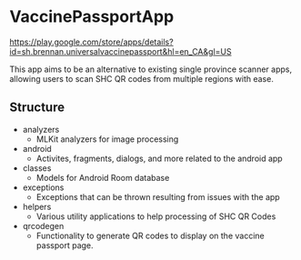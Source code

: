# VaccinePassportApp

https://play.google.com/store/apps/details?id=sh.brennan.universalvaccinepassport&hl=en_CA&gl=US

This app aims to be an alternative to existing single province scanner apps, allowing users to scan SHC QR codes from multiple regions with ease.

## Structure
 - analyzers
   - MLKit analyzers for image processing
 - android
   - Activites, fragments, dialogs, and more related to the android app
 - classes
   - Models for Android Room database
 - exceptions
   - Exceptions that can be thrown resulting from issues with the app
 - helpers
   - Various utility applications to help processing of SHC QR Codes
 - qrcodegen
   - Functionality to generate QR codes to display on the vaccine passport page.
 

